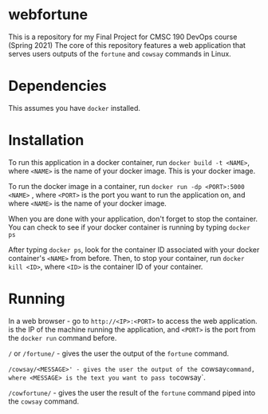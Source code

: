 # webfortune

This is a repository for my Final Project for CMSC 190 DevOps course (Spring 2021)
The core of this repository features a web application that serves users outputs of the `fortune` and `cowsay` commands in Linux.

# Dependencies

This assumes you have `docker` installed.

# Installation

To run this application in a docker container, run `docker build -t <NAME>`, where `<NAME>` is the name of your docker image. This is your docker image.

To run the docker image in a container, run `docker run -dp <PORT>:5000 <NAME>` , where `<PORT>` is the port you want to run the application on, and where `<NAME>` is the name of your docker image.

When you are done with your application, don't forget to stop the container. You can check to see if your docker container is running by typing `docker ps`

After typing `docker ps`, look for the container ID associated with your docker container's `<NAME>` from before. Then, to stop your container, run `docker kill <ID>`, where `<ID>` is the container ID of your container.

# Running

In a web browser - go to `http://<IP>:<PORT>` to access the web application. <IP> is the IP of the machine running the application, and `<PORT>` is the port from the `docker run` command before.

`/` or `/fortune/` - gives the user the output of the `fortune` command.

`/cowsay/<MESSAGE>' - gives the user the output of the `cowsay` command, where <MESSAGE> is the text you want to pass to `cowsay`.

`/cowfortune/` - gives the user the result of the `fortune` command piped into the `cowsay` command.


